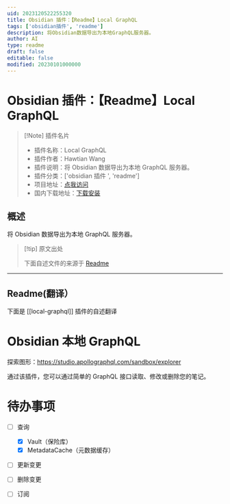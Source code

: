 ```yaml
---
uid: 2023120522255320
title: Obsidian 插件：【Readme】Local GraphQL
tags: ['obsidian插件', 'readme']
description: 将Obsidian数据导出为本地GraphQL服务器。
author: AI
type: readme
draft: false
editable: false
modified: 20230101000000
---
```


# Obsidian 插件：【Readme】Local GraphQL

> [!Note] 插件名片
> - 插件名称：Local GraphQL
> - 插件作者：Hawtian Wang
> - 插件说明：将 Obsidian 数据导出为本地 GraphQL 服务器。
> - 插件分类：['obsidian 插件 ', 'readme']
> - 项目地址：[点我访问](https://github.com/TwIStOy/obsidian-local-graphql)
> - 国内下载地址：[下载安装](https://pkmer.cn/products/plugin/pluginMarket/?local-graphql)

## 概述

将 Obsidian 数据导出为本地 GraphQL 服务器。

> [!tip] 原文出处
>
>下面自述文件的来源于 [Readme](https://ghproxy.net/https://raw.githubusercontent.com/TwIStOy/obsidian-local-graphql/master/README.md)
>

---

## Readme(翻译）

下面是 [[local-graphql]] 插件的自述翻译

# Obsidian 本地 GraphQL

探索图形：<https://studio.apollographql.com/sandbox/explorer>

通过该插件，您可以通过简单的 GraphQL 接口读取、修改或删除您的笔记。

# 待办事项

- [ ] 查询
  - [x] Vault（保险库）
  - [x] MetadataCache（元数据缓存）
- [ ] 更新变更
- [ ] 删除变更
- [ ] 订阅




